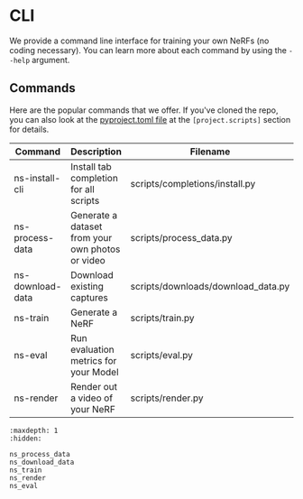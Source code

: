 # CLI

We provide a command line interface for training your own NeRFs (no coding necessary). You can learn more about each command by using the `--help` argument.

## Commands

Here are the popular commands that we offer. If you've cloned the repo, you can also look at the [pyproject.toml file](https://github.com/nerfstudio-project/nerfstudio/blob/main/pyproject.toml) at the `[project.scripts]` section for details.

| Command          | Description                                      | Filename                           |
| ---------------- | ------------------------------------------------ | ---------------------------------- |
| ns-install-cli   | Install tab completion for all scripts           | scripts/completions/install.py     |
| ns-process-data  | Generate a dataset from your own photos or video | scripts/process_data.py            |
| ns-download-data | Download existing captures                       | scripts/downloads/download_data.py |
| ns-train         | Generate a NeRF                                  | scripts/train.py                   |
| ns-eval          | Run evaluation metrics for your Model            | scripts/eval.py                    |
| ns-render        | Render out a video of your NeRF                  | scripts/render.py                  |

```{toctree}
:maxdepth: 1
:hidden:

ns_process_data
ns_download_data
ns_train
ns_render
ns_eval
```
